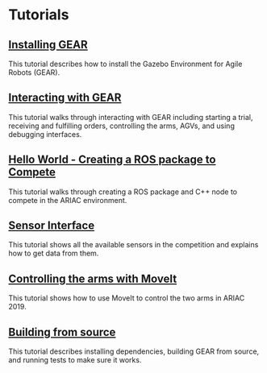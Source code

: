 # Tutorials

## [Installing GEAR](./tutorials/installation)

This tutorial describes how to install the Gazebo Environment for Agile Robots (GEAR).

## [Interacting with GEAR](./tutorials/gear_interface)

This tutorial walks through interacting with GEAR including starting a trial, receiving and fulfilling orders, controlling the arms, AGVs, and using debugging interfaces.

## [Hello World - Creating a ROS package to Compete](./tutorials/hello_world)

This tutorial walks through creating a ROS package and C++ node to compete in the ARIAC environment.

## [Sensor Interface](./tutorials/sensor_interface)

This tutorial shows all the available sensors in the competition and explains how to get data from them.

## [Controlling the arms with MoveIt](./tutorials/moveit_interface)

This tutorial shows how to use MoveIt to control the two arms in ARIAC 2019.

## [Building from source](./tutorials/building_from_source)

This tutorial describes installing dependencies, building GEAR from source, and running tests to make sure it works.